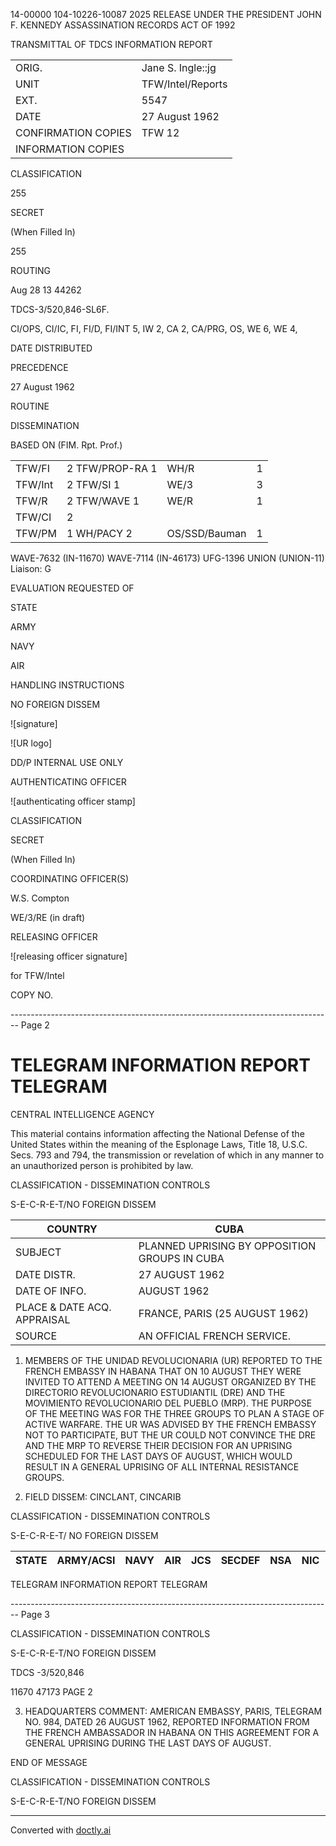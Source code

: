 14-00000
104-10226-10087
2025 RELEASE UNDER THE PRESIDENT JOHN F. KENNEDY ASSASSINATION RECORDS ACT OF 1992

TRANSMITTAL
OF
TDCS INFORMATION REPORT

|                     |                   |
| ------------------- | ----------------- |
| ORIG.               | Jane S. Ingle::jg |
| UNIT                | TFW/Intel/Reports |
| EXT.                | 5547              |
| DATE                | 27 August 1962    |
| CONFIRMATION COPIES | TFW 12            |
| INFORMATION COPIES  |                   |

CLASSIFICATION

255

SECRET

(When Filled In)

255

ROUTING

Aug 28 13 44262

TDCS-3/520,846-SL6F.

CI/OPS, CI/IC, FI, FI/D, FI/INT 5, IW 2, CA 2, CA/PRG, OS, WE 6,
WE 4,

DATE DISTRIBUTED

PRECEDENCE

27 August 1962

ROUTINE

DISSEMINATION

BASED ON (FIM. Rpt. Prof.)

|         |                 |               |     |
| ------- | --------------- | ------------- | --- |
| TFW/FI  | 2 TFW/PROP-RA 1 | WH/R          | 1   |
| TFW/Int | 2 TFW/SI  1     | WE/3          | 3   |
| TFW/R   | 2 TFW/WAVE  1   | WE/R          | 1   |
| TFW/CI  | 2               |               |     |
| TFW/PM  | 1 WH/PACY 2     | OS/SSD/Bauman | 1   |

WAVE-7632 (IN-11670)
WAVE-7114 (IN-46173)
UFG-1396
UNION (UNION-11)
Liaison: G

EVALUATION
REQUESTED
OF

STATE

ARMY

NAVY

AIR

HANDLING INSTRUCTIONS

NO FOREIGN DISSEM

![signature]

![UR logo]

DD/P INTERNAL USE ONLY

AUTHENTICATING OFFICER

![authenticating officer stamp]

CLASSIFICATION

SECRET

(When Filled In)

COORDINATING OFFICER(S)

W.S. Compton

WE/3/RE (in draft)

RELEASING OFFICER

![releasing officer signature]

for TFW/Intel

COPY NO.


-------------------------------------------------------------------------------- Page 2

# TELEGRAM INFORMATION REPORT TELEGRAM

CENTRAL INTELLIGENCE AGENCY

This material contains information affecting the National Defense of the United States within the meaning of the Esplonage Laws, Title 18, U.S.C. Secs. 793 and 794, the transmission or revelation of which in any manner to an unauthorized person is prohibited by law.

CLASSIFICATION - DISSEMINATION CONTROLS

S-E-C-R-E-T/NO FOREIGN DISSEM

| COUNTRY                     | CUBA                                          |
| --------------------------- | --------------------------------------------- |
| SUBJECT                     | PLANNED UPRISING BY OPPOSITION GROUPS IN CUBA |
| DATE DISTR.                 | 27 AUGUST 1962                                |
| DATE OF INFO.               | AUGUST 1962                                   |
| PLACE & DATE ACQ. APPRAISAL | FRANCE, PARIS (25 AUGUST 1962)                |
| SOURCE                      | AN OFFICIAL FRENCH SERVICE.                   |

1. MEMBERS OF THE UNIDAD REVOLUCIONARIA (UR) REPORTED TO THE FRENCH EMBASSY IN HABANA THAT ON 10 AUGUST THEY WERE INVITED TO ATTEND A MEETING ON 14 AUGUST ORGANIZED BY THE DIRECTORIO REVOLUCIONARIO ESTUDIANTIL (DRE) AND THE MOVIMIENTO REVOLUCIONARIO DEL PUEBLO (MRP). THE PURPOSE OF THE MEETING WAS FOR THE THREE GROUPS TO PLAN A STAGE OF ACTIVE WARFARE. THE UR WAS ADVISED BY THE FRENCH EMBASSY NOT TO PARTICIPATE, BUT THE UR COULD NOT CONVINCE THE DRE AND THE MRP TO REVERSE THEIR DECISION FOR AN UPRISING SCHEDULED FOR THE LAST DAYS OF AUGUST, WHICH WOULD RESULT IN A GENERAL UPRISING OF ALL INTERNAL RESISTANCE GROUPS.

2. FIELD DISSEM: CINCLANT, CINCARIB

CLASSIFICATION - DISSEMINATION CONTROLS

S-E-C-R-E-T/ NO FOREIGN DISSEM

| STATE | ARMY/ACSI | NAVY | AIR | JCS | SECDEF | NSA | NIC | USIA | OCI | ONE | OCR | ORR | OO  | DIA | INS |
| ----- | --------- | ---- | --- | --- | ------ | --- | --- | ---- | --- | --- | --- | --- | --- | --- | --- |

TELEGRAM INFORMATION REPORT TELEGRAM


-------------------------------------------------------------------------------- Page 3

CLASSIFICATION - DISSEMINATION CONTROLS

S-E-C-R-E-T/NO FOREIGN DISSEM

TDCS -3/520,846

11670
47173
PAGE 2

3. HEADQUARTERS COMMENT: AMERICAN EMBASSY, PARIS, TELEGRAM NO. 984, DATED 26 AUGUST 1962, REPORTED INFORMATION FROM THE FRENCH AMBASSADOR IN HABANA ON THIS AGREEMENT FOR A GENERAL UPRISING DURING THE LAST DAYS OF AUGUST.

END OF MESSAGE

CLASSIFICATION - DISSEMINATION CONTROLS

S-E-C-R-E-T/NO FOREIGN DISSEM


---
Converted with [doctly.ai](https://doctly.ai)